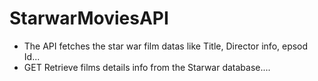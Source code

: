 # StarwarMoviesAPI
-  The API fetches the star war film datas like Title, Director info, epsod Id... 
- GET Retrieve films details info from the Starwar database....

